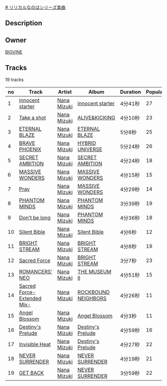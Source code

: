 [# リリカルなのはシリーズ楽曲]()

## Description


## Owner
[BIGVINE](https://open.spotify.com/user/zbzko8w71byjcyunznqxhn3cx)

## Tracks
19 tracks

| no | Track | Artist | Album | Duration | Popularity |
| -- | ----- | ------ | ----- | -------- | ---------- |
| 1 | [innocent starter](https://open.spotify.com/track/6HAAG01wmaFg7mjDBwRpZH) | [Nana Mizuki](https://open.spotify.com/artist/0W2x7650Lt2CEIIcLHXmsE) | [innocent starter](https://open.spotify.com/album/3Mm5J6uZ8yN30jCdODv856) | 4分41秒 | 27 |
| 2 | [Take a shot](https://open.spotify.com/track/79wJSBmb8e3wRR8j9znvk0) | [Nana Mizuki](https://open.spotify.com/artist/0W2x7650Lt2CEIIcLHXmsE) | [ALIVE&KICKING](https://open.spotify.com/album/1huJVCFa253gaYPx6P2f3i) | 4分10秒 | 23 |
| 3 | [ETERNAL BLAZE](https://open.spotify.com/track/4xWpriGI2MYpeMXfPkTkxr) | [Nana Mizuki](https://open.spotify.com/artist/0W2x7650Lt2CEIIcLHXmsE) | [ETERNAL BLAZE](https://open.spotify.com/album/2nvexCedsx1QDH9CuCD0cV) | 5分8秒 | 25 |
| 4 | [BRAVE PHOENIX](https://open.spotify.com/track/190ZA5j2gi1uoFmjEPHFOZ) | [Nana Mizuki](https://open.spotify.com/artist/0W2x7650Lt2CEIIcLHXmsE) | [HYBRID UNIVERSE](https://open.spotify.com/album/7kG9Xw25lb8zAgCOOqdHsk) | 5分24秒 | 26 |
| 5 | [SECRET AMBITION](https://open.spotify.com/track/7zA81TsoQpcGfU9sq0OoWy) | [Nana Mizuki](https://open.spotify.com/artist/0W2x7650Lt2CEIIcLHXmsE) | [SECRET AMBITION](https://open.spotify.com/album/2M97BLXBpREKzRgChj527r) | 4分24秒 | 18 |
| 6 | [MASSIVE WONDERS](https://open.spotify.com/track/7hDXkVTBjTTHlbDhuKlTxJ) | [Nana Mizuki](https://open.spotify.com/artist/0W2x7650Lt2CEIIcLHXmsE) | [MASSIVE WONDERS](https://open.spotify.com/album/5zL6ArHqY9Ln15KPWfXKCq) | 4分15秒 | 15 |
| 7 | [Pray](https://open.spotify.com/track/5xcB9ercclWLI8J4teZMAY) | [Nana Mizuki](https://open.spotify.com/artist/0W2x7650Lt2CEIIcLHXmsE) | [MASSIVE WONDERS](https://open.spotify.com/album/5zL6ArHqY9Ln15KPWfXKCq) | 4分29秒 | 14 |
| 8 | [PHANTOM MINDS](https://open.spotify.com/track/4v5Q5FEV4dRE6OW5xcWazs) | [Nana Mizuki](https://open.spotify.com/artist/0W2x7650Lt2CEIIcLHXmsE) | [PHANTOM MINDS](https://open.spotify.com/album/0notlbwCGBJGTAW7jxdv4d) | 3分39秒 | 19 |
| 9 | [Don't be long](https://open.spotify.com/track/3uQ060lAf4KKnf0F2yp7OE) | [Nana Mizuki](https://open.spotify.com/artist/0W2x7650Lt2CEIIcLHXmsE) | [PHANTOM MINDS](https://open.spotify.com/album/0notlbwCGBJGTAW7jxdv4d) | 4分36秒 | 18 |
| 10 | [Silent Bible](https://open.spotify.com/track/6DqJVnS00o4czdn6fyTVJO) | [Nana Mizuki](https://open.spotify.com/artist/0W2x7650Lt2CEIIcLHXmsE) | [Silent Bible](https://open.spotify.com/album/4tnnahmbMG1qiJA3GCCL50) | 4分6秒 | 12 |
| 11 | [BRIGHT STREAM](https://open.spotify.com/track/09IKYdiiHe50L8oI8mFVue) | [Nana Mizuki](https://open.spotify.com/artist/0W2x7650Lt2CEIIcLHXmsE) | [BRIGHT STREAM](https://open.spotify.com/album/0XDdDSPWk1o4qcUDkAETMb) | 4分8秒 | 19 |
| 12 | [Sacred Force](https://open.spotify.com/track/2PoIB3gqN5EREhzyp2AYQm) | [Nana Mizuki](https://open.spotify.com/artist/0W2x7650Lt2CEIIcLHXmsE) | [BRIGHT STREAM](https://open.spotify.com/album/0XDdDSPWk1o4qcUDkAETMb) | 3分7秒 | 23 |
| 13 | [ROMANCERS' NEO](https://open.spotify.com/track/2VTG3HzU2MZcxzH9s7j770) | [Nana Mizuki](https://open.spotify.com/artist/0W2x7650Lt2CEIIcLHXmsE) | [THE MUSEUM II](https://open.spotify.com/album/5fgkBCPsotW9RSTYSKnaUN) | 4分51秒 | 15 |
| 14 | [Sacred Force-Extended Mix-](https://open.spotify.com/track/1s9R19OSipONIHUoqrpiLI) | [Nana Mizuki](https://open.spotify.com/artist/0W2x7650Lt2CEIIcLHXmsE) | [ROCKBOUND NEIGHBORS](https://open.spotify.com/album/3tXxl7ZKlCSfAMWr2AhMeP) | 4分26秒 | 11 |
| 15 | [Angel Blossom](https://open.spotify.com/track/6vxS68gz82kDyFLpxHkr8y) | [Nana Mizuki](https://open.spotify.com/artist/0W2x7650Lt2CEIIcLHXmsE) | [Angel Blossom](https://open.spotify.com/album/3QODdjGsrOsyMPMGOFn92H) | 4分3秒 | 11 |
| 16 | [Destiny's Prelude](https://open.spotify.com/track/3FrTuc0iZXzB2qvguFjoy5) | [Nana Mizuki](https://open.spotify.com/artist/0W2x7650Lt2CEIIcLHXmsE) | [Destiny's Prelude](https://open.spotify.com/album/4On0OykKYCMhJK4fGOySNs) | 4分59秒 | 16 |
| 17 | [Invisible Heat](https://open.spotify.com/track/6Q85RKm3uVg8pvwbxFTZzv) | [Nana Mizuki](https://open.spotify.com/artist/0W2x7650Lt2CEIIcLHXmsE) | [Destiny's Prelude](https://open.spotify.com/album/4On0OykKYCMhJK4fGOySNs) | 4分27秒 | 22 |
| 18 | [NEVER SURRENDER](https://open.spotify.com/track/0EcJMHq5S4WyEI0L2yTOhP) | [Nana Mizuki](https://open.spotify.com/artist/0W2x7650Lt2CEIIcLHXmsE) | [NEVER SURRENDER](https://open.spotify.com/album/211qg1BzWTHv6E211iWdzj) | 4分19秒 | 21 |
| 19 | [GET BACK](https://open.spotify.com/track/5g7FmSxZZX7psWFi1HtgB4) | [Nana Mizuki](https://open.spotify.com/artist/0W2x7650Lt2CEIIcLHXmsE) | [NEVER SURRENDER](https://open.spotify.com/album/211qg1BzWTHv6E211iWdzj) | 3分59秒 | 22 |
        
